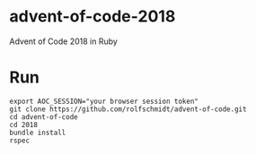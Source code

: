 # advent-of-code-2018

Advent of Code 2018 in Ruby

# Run

```
export AOC_SESSION="your browser session token"
git clone https://github.com/rolfschmidt/advent-of-code.git
cd advent-of-code
cd 2018
bundle install
rspec
```
